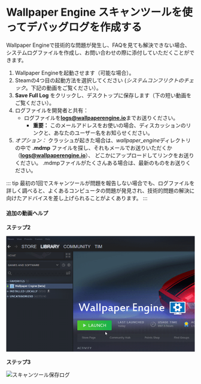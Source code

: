 # Wallpaper Engine スキャンツールを使ってデバッグログを作成する

Wallpaper Engineで技術的な問題が発生し、FAQを見ても解決できない場合、システムログファイルを作成し、お問い合わせの際に添付していただくことができます。

1. Wallpaper Engineを起動させます（可能な場合）。
2. Steamの4つ目の起動方法を選択してください (*システムコンフリクトのチェック*。下記の動画をご覧ください）。
3. **Save Full Log** をクリックし、デスクトップに保存します（下の短い動画をご覧ください）。
4. ログファイルを開発者と共有：
    * ログファイルを**logs@wallpaperengine.io**までお送りください。
        * **重要：** このメールアドレスをお使いの場合、ディスカッションのリンクと、あなたのユーザー名をお知らせください。
5. *オプション：* クラッシュが起きた場合は、*wallpaper_engine*ディレクトリの中で **.mdmp** ファイルを探し、それもメールでお送りいただくか（**logs@wallpaperengine.io**）、 どこかにアップロードしてリンクをお送りください。 .mdmpファイルがたくさんある場合は、最新のものをお送りください。

::: tip
最初の1回でスキャンツールが問題を報告しない場合でも、ログファイルを詳しく調べると、よくあるコンピュータの問題が発見され、技術的問題の解決に向けたアドバイスを差し上げられることがよくあります。
:::

#### 追加の動画ヘルプ

**ステップ2**

![スキャンツール起動オプション](./scantoollaunch.gif)

**ステップ3**

![スキャンツール保存ログ](./scantoolsave.gif)
